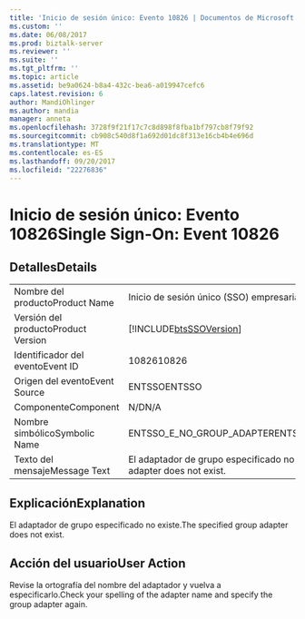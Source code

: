 ```yaml
---
title: 'Inicio de sesión único: Evento 10826 | Documentos de Microsoft'
ms.custom: ''
ms.date: 06/08/2017
ms.prod: biztalk-server
ms.reviewer: ''
ms.suite: ''
ms.tgt_pltfrm: ''
ms.topic: article
ms.assetid: be9a0624-b8a4-432c-bea6-a019947cefc6
caps.latest.revision: 6
author: MandiOhlinger
ms.author: mandia
manager: anneta
ms.openlocfilehash: 3728f9f21f17c7c8d898f8fba1bf797cb8f79f92
ms.sourcegitcommit: cb908c540d8f1a692d01dc8f313e16cb4b4e696d
ms.translationtype: MT
ms.contentlocale: es-ES
ms.lasthandoff: 09/20/2017
ms.locfileid: "22276836"
---
```

# <a name="single-sign-on-event-10826"></a><span data-ttu-id="7dbc4-102">Inicio de sesión único: Evento 10826</span><span class="sxs-lookup"><span data-stu-id="7dbc4-102">Single Sign-On: Event 10826</span></span>
## <a name="details"></a><span data-ttu-id="7dbc4-103">Detalles</span><span class="sxs-lookup"><span data-stu-id="7dbc4-103">Details</span></span>  
  
|||  
|-|-|  
|<span data-ttu-id="7dbc4-104">Nombre del producto</span><span class="sxs-lookup"><span data-stu-id="7dbc4-104">Product Name</span></span>|<span data-ttu-id="7dbc4-105">Inicio de sesión único (SSO) empresarial</span><span class="sxs-lookup"><span data-stu-id="7dbc4-105">Enterprise Single Sign-On</span></span>|  
|<span data-ttu-id="7dbc4-106">Versión del producto</span><span class="sxs-lookup"><span data-stu-id="7dbc4-106">Product Version</span></span>|[!INCLUDE[btsSSOVersion](../includes/btsssoversion-md.md)]|  
|<span data-ttu-id="7dbc4-107">Identificador del evento</span><span class="sxs-lookup"><span data-stu-id="7dbc4-107">Event ID</span></span>|<span data-ttu-id="7dbc4-108">10826</span><span class="sxs-lookup"><span data-stu-id="7dbc4-108">10826</span></span>|  
|<span data-ttu-id="7dbc4-109">Origen del evento</span><span class="sxs-lookup"><span data-stu-id="7dbc4-109">Event Source</span></span>|<span data-ttu-id="7dbc4-110">ENTSSO</span><span class="sxs-lookup"><span data-stu-id="7dbc4-110">ENTSSO</span></span>|  
|<span data-ttu-id="7dbc4-111">Componente</span><span class="sxs-lookup"><span data-stu-id="7dbc4-111">Component</span></span>|<span data-ttu-id="7dbc4-112">N/D</span><span class="sxs-lookup"><span data-stu-id="7dbc4-112">N/A</span></span>|  
|<span data-ttu-id="7dbc4-113">Nombre simbólico</span><span class="sxs-lookup"><span data-stu-id="7dbc4-113">Symbolic Name</span></span>|<span data-ttu-id="7dbc4-114">ENTSSO_E_NO_GROUP_ADAPTER</span><span class="sxs-lookup"><span data-stu-id="7dbc4-114">ENTSSO_E_NO_GROUP_ADAPTER</span></span>|  
|<span data-ttu-id="7dbc4-115">Texto del mensaje</span><span class="sxs-lookup"><span data-stu-id="7dbc4-115">Message Text</span></span>|<span data-ttu-id="7dbc4-116">El adaptador de grupo especificado no existe.</span><span class="sxs-lookup"><span data-stu-id="7dbc4-116">The specified group adapter does not exist.</span></span>|  
  
## <a name="explanation"></a><span data-ttu-id="7dbc4-117">Explicación</span><span class="sxs-lookup"><span data-stu-id="7dbc4-117">Explanation</span></span>  
 <span data-ttu-id="7dbc4-118">El adaptador de grupo especificado no existe.</span><span class="sxs-lookup"><span data-stu-id="7dbc4-118">The specified group adapter does not exist.</span></span>  
  
## <a name="user-action"></a><span data-ttu-id="7dbc4-119">Acción del usuario</span><span class="sxs-lookup"><span data-stu-id="7dbc4-119">User Action</span></span>  
 <span data-ttu-id="7dbc4-120">Revise la ortografía del nombre del adaptador y vuelva a especificarlo.</span><span class="sxs-lookup"><span data-stu-id="7dbc4-120">Check your spelling of the adapter name and specify the group adapter again.</span></span>